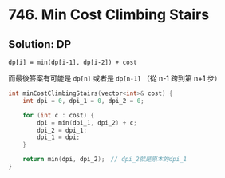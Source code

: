 # 746. Min Cost Climbing Stairs

## Solution: DP

```dp[i] = min(dp[i-1], dp[i-2]) + cost```

而最後答案有可能是 ```dp[n]``` 或者是 ```dp[n-1]``` （從 n-1 跨到第 n+1 步）

```cpp
int minCostClimbingStairs(vector<int>& cost) {
    int dpi = 0, dpi_1 = 0, dpi_2 = 0;

    for (int c : cost) {
        dpi = min(dpi_1, dpi_2) + c;
        dpi_2 = dpi_1;
        dpi_1 = dpi;
    }

    return min(dpi, dpi_2);　// dpi_2就是原本的dpi_1
}
```
